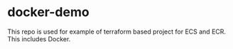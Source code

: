 # docker-demo

This repo is used for example of terraform based project for ECS and ECR.
This includes Docker. 
